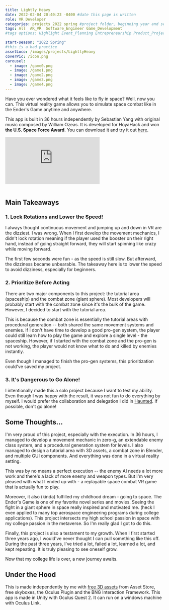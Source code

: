```yaml
---
title: Lightly Heavy
date: 2022-02-04 20:40:23 -0400 #date this page is written
role: VR Developer 
categories: projects 2022 spring #project folder, beginning year and season
tags: All  AR_VR  Software_Engineer Game_Development
#tags options: Highlight Event_Planning Entrepreneurship Product_Project_Management Game_Design Marketing Negotiation  Web_Design

start-season: "2022 Spring"
#this is a bad practice
assetLoco: /images/projects/LightlyHeavy
coverPic: /icon.png
carousel:
  - image: /game0.png
  - image: /game1.png
  - image: /game2.png
  - image: /game3.png
  - image: /game4.png
---
```


Have you ever wondered what it feels like to fly in space? Well, now you can. This virtual reality game allows you to simulate space combat like in the Ender's Game anytime and anywhere. 

This app is built in 36 hours independently by Sebastian Yang with original music composed by William Ozeas. It is developed for HoyaHack and won **the U.S. Space Force Award**. You can download it and try it out [here](https://github.com/SCP650/LightlyHeavy-UnityVR/releases).

<div class="iframe-container"><iframe src="https://www.youtube.com/embed/VyIAN2M-e8o" frameborder="0" allow="accelerometer; autoplay; encrypted-media; gyroscope; picture-in-picture" allowfullscreen></iframe></div><br>

## Main Takeaways 

### 1. Lock Rotations and Lower the Speed!

I always thought continuous movement and jumping up and down in VR are the dizziest. I was wrong. When I first develop the movement mechanics, I didn't lock rotation meaning if the player used the booster on their right hand, instead of going straight forward, they will start spinning like crazy while moving forward. 

The first few seconds were fun - as the speed is still slow. But afterward, the dizziness became unbearable. The takeaway here is to lower the speed to avoid dizziness, especially for beginners. 

### 2. Prioritize Before Acting

There are two major components to this project: the tutorial area (spaceship) and the combat zone (giant sphere). Most developers will probably start with the combat zone since it's the bulk of the game. However, I decided to start with the tutorial area. 

This is because the combat zone is essentially the tutorial areas with procedural generation -- both shared the same movement systems and enemies. If I don't have time to develop a good pro-gen system, the player could still learn how to play the game and explore a single level - the spaceship. However, if I started with the combat zone and the pro-gen is not working, the player would not know what to do and killed by enemies instantly. 

Even though I managed to finish the pro-gen systems, this prioritization could've saved my project. 

### 3. It's Dangerous to Go Alone!

I intentionally made this a solo project because I want to test my ability. Even though I was happy with the result, it was not fun to do everything by myself. I would prefer the collaboration and delegation I did in [Haunted](http://localhost:4000/projects/2021/fall/Haunted). If possible, don't go alone! 

## Some Thoughts...

I'm very proud of this project, especially with the execution. In 36 hours, I managed to develop a movement mechanic in zero-g, an extendable enemy class system, and a procedural generation system for levels. I also managed to design a tutorial area with 3D assets, a combat zone in Blender, and multiple GUI components. And everything was done in a virtual reality setting. 

This was by no means a perfect execution -- the enemy AI needs a lot more work and there's a lack of more enemy and weapon types. But I'm very pleased with what I ended up with - a replayable space combat VR game that is actually fun to play. 

Moreover, it also (kinda) fulfilled my childhood dream - going to space. The Ender's Game is one of my favorite novel series and movies. Seeing the fight in a giant sphere in space really inspired and motivated me. (heck I even applied to many top aerospace engineering programs during college applications). This project intersects my high school passion in space with my college passion in the metaverse. So I'm really glad I got to do this. 

Finally, this project is also a testament to my growth. When I first started three years ago, I would've never thought I can pull something like this off. During the past three years, I've tried a lot, failed a lot, learned a lot, and kept repeating. It is truly pleasing to see oneself grow. 

Now that my college life is over, a new journey awaits. 

## Under the Hood 
 
This is made independently by me with [free 3D assets](https://assetstore.unity.com/packages/3d/environments/sci-fi/sci-fi-styled-modular-pack-82913) from Asset Store, free skyboxes, the Oculus Plugin and the BNG Interaction Framework. This app is made in Unity with Oculus Quest 2. It can run on a windows machine with Oculus Link.

